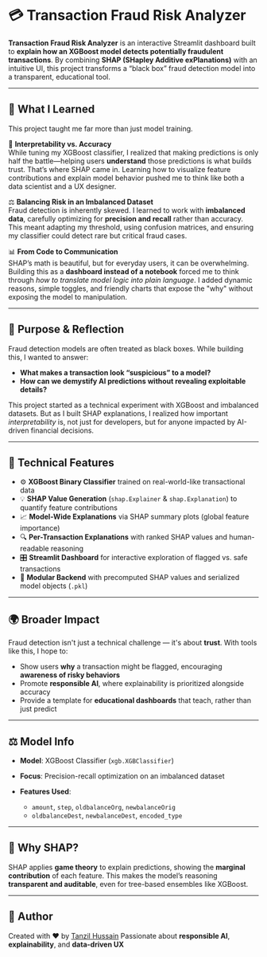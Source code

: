 # 💳 Transaction Fraud Risk Analyzer

**Transaction Fraud Risk Analyzer** is an interactive Streamlit dashboard built to **explain how an XGBoost model detects potentially fraudulent transactions**. By combining **SHAP (SHapley Additive exPlanations)** with an intuitive UI, this project transforms a “black box” fraud detection model into a transparent, educational tool.

---

## 📘 What I Learned

This project taught me far more than just model training.

🔎 **Interpretability vs. Accuracy**  
While tuning my XGBoost classifier, I realized that making predictions is only half the battle—helping users **understand** those predictions is what builds trust. That’s where SHAP came in. Learning how to visualize feature contributions and explain model behavior pushed me to think like both a data scientist and a UX designer.

⚖️ **Balancing Risk in an Imbalanced Dataset**  
Fraud detection is inherently skewed. I learned to work with **imbalanced data**, carefully optimizing for **precision and recall** rather than accuracy. This meant adapting my threshold, using confusion matrices, and ensuring my classifier could detect rare but critical fraud cases.

📊 **From Code to Communication**  
SHAP’s math is beautiful, but for everyday users, it can be overwhelming. Building this as a **dashboard instead of a notebook** forced me to think through *how to translate model logic into plain language*. I added dynamic reasons, simple toggles, and friendly charts that expose the "why" without exposing the model to manipulation.

---

## 🎯 Purpose & Reflection

Fraud detection models are often treated as black boxes. While building this, I wanted to answer:
- **What makes a transaction look “suspicious” to a model?**
- **How can we demystify AI predictions without revealing exploitable details?**

This project started as a technical experiment with XGBoost and imbalanced datasets. But as I built SHAP explanations, I realized how important *interpretability* is, not just for developers, but for anyone impacted by AI-driven financial decisions.

---

## 🧠 Technical Features

- ⚙️ **XGBoost Binary Classifier** trained on real-world-like transactional data  
- 💡 **SHAP Value Generation** (`shap.Explainer` & `shap.Explanation`) to quantify feature contributions  
- 📈 **Model-Wide Explanations** via SHAP summary plots (global feature importance)  
- 🔍 **Per-Transaction Explanations** with ranked SHAP values and human-readable reasoning  
- 🎛 **Streamlit Dashboard** for interactive exploration of flagged vs. safe transactions  
- 🧵 **Modular Backend** with precomputed SHAP values and serialized model objects (`.pkl`)  

---

## 🌍 Broader Impact

Fraud detection isn't just a technical challenge — it's about **trust**. With tools like this, I hope to:
- Show users **why** a transaction might be flagged, encouraging **awareness of risky behaviors**  
- Promote **responsible AI**, where explainability is prioritized alongside accuracy  
- Provide a template for **educational dashboards** that teach, rather than just predict  

---

## ⚖️ Model Info

* **Model**: XGBoost Classifier (`xgb.XGBClassifier`)
* **Focus**: Precision-recall optimization on an imbalanced dataset
* **Features Used**:

  * `amount`, `step`, `oldbalanceOrg`, `newbalanceOrig`
  * `oldbalanceDest`, `newbalanceDest`, `encoded_type`

---

## 🧠 Why SHAP?

SHAP applies **game theory** to explain predictions, showing the **marginal contribution** of each feature. This makes the model’s reasoning **transparent and auditable**, even for tree-based ensembles like XGBoost.

---

## 👤 Author

Created with ❤️ by [Tanzil Hussain](https://www.linkedin.com/in/tanzilhussain)
Passionate about **responsible AI**, **explainability**, and **data-driven UX**
